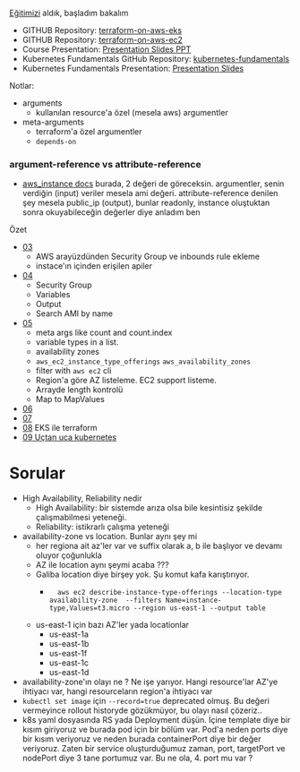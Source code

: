 [Eğitimizi](https://www.udemy.com/course/terraform-on-aws-eks-kubernetes-iac-sre-50-real-world-demos) aldık, başladım bakalım


- GITHUB Repository: [terraform-on-aws-eks](https://github.com/stacksimplify/terraform-on-aws-eks)
- GITHUB Repository: [terraform-on-aws-ec2](https://github.com/stacksimplify/terraform-on-aws-ec2)
- Course Presentation: [Presentation Slides PPT](https://github.com/stacksimplify/terraform-on-aws-eks/tree/main/course-presentation)
- Kubernetes Fundamentals GitHub Repository: [kubernetes-fundamentals](https://github.com/stacksimplify/kubernetes-fundamentals)
- Kubernetes Fundamentals Presentation: [Presentation Slides](https://github.com/stacksimplify/kubernetes-fundamentals/tree/master/presentation)


Notlar: 
- arguments
    - kullanılan resource'a özel (mesela aws) argumentler
- meta-arguments
    - terraform'a özel argumentler
    - `depends-on`

### argument-reference vs attribute-reference
- [aws_instance docs](https://registry.terraform.io/providers/hashicorp/aws/latest/docs/resources/instance.html#argument-reference) burada, 2 değeri de göreceksin. argumentler, senin verdiğin (input) veriler mesela ami değeri. attribute-reference denilen şey mesela public_ip (output), bunlar readonly, instance oluştuktan sonra okuyabileceğin değerler diye anladım ben


Özet
- [03](./03/README.md)
    - AWS arayüzdünden Security Group ve inbounds rule ekleme
    - instace'ın içinden erişilen apiler
- [04](./04/README.md)
    - Security Group
    - Variables
    - Output
    - Search AMI by name
- [05](./05/README.md)
    - meta args like count and count.index
    - variable types in a list.
    - availability zones
    - `aws_ec2_instance_type_offerings` `aws_availability_zones`
    - filter with `aws ec2` cli
    - Region'a göre AZ listeleme. EC2 support listeme.
    - Arrayde length kontrolü
    - Map to MapValues
- [06](./06/README.md)
- [07](./07/README.md)
- [08](./08/README.md) EKS ile terraform
- [09 Uçtan uca kubernetes](./09/README.md)


# Sorular
- High Availability, Reliability nedir
    - High Availability: bir sistemde arıza olsa bile kesintisiz şekilde çalışmabilmesi yeteneği.
    - Reliability: istikrarlı çalışma yeteneği
- availability-zone vs location. Bunlar aynı şey mi
    - her regiona ait az'ler var ve suffix olarak a, b ile başlıyor ve devamı oluyor çoğunlukla
    - AZ ile location aynı şeymi acaba ???
    - Galiba location diye birşey yok. Şu komut kafa karıştırıyor.
        - ```t
            aws ec2 describe-instance-type-offerings --location-type availability-zone  --filters Name=instance-type,Values=t3.micro --region us-east-1 --output table
          ```
    - us-east-1 için bazı AZ'ler yada locationlar
        - us-east-1a
        - us-east-1b
        - us-east-1f
        - us-east-1c
        - us-east-1d
- availability-zone'ın olayı ne ? Ne işe yarıyor. Hangi resource'lar AZ'ye ihtiyacı var, hangi resourceların region'a ihtiyacı var
- `kubectl set image` için `--record=true` deprecated olmuş. Bu değeri vermeyince rollout historyde gözükmüyor, bu olayı nasıl çözeriz..
- k8s yaml dosyasında RS yada Deployment düşün. İçine template diye bir kısım giriyoruz ve burada pod için bir bölüm var. Pod'a neden ports diye bir kısım veriyoruz ve neden burada containerPort diye bir değer veriyoruz. Zaten bir service oluşturduğumuz zaman, port, targetPort ve nodePort diye 3 tane portumuz var. Bu ne ola, 4. port mu var ?